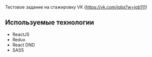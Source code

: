 Тестовое задание на стажировку VK (https://vk.com/jobs?w=job111)

## Используемые технологии

- ReactJS
- Redux
- React DND
- SASS
